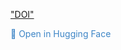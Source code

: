 ["DOI"]("https://doi.org/10.57967/hf/3115")

<a href="https://huggingface.co/syubraj/sentence_similarity_nepali_v2" style="text-decoration: none; color: #3d85c6;">
    🤗 Open in Hugging Face
</a>
